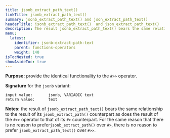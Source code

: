 ```yaml
---
title: jsonb_extract_path_text()
linkTitle: jsonb_extract_path_text() 
summary: jsonb_extract_path_text() and json_extract_path_text()
headerTitle: jsonb_extract_path_text()  and json_extract_path_text()
description: The result jsonb_extract_path_text() bears the same relationship to the result of its jsonb_extract_path() as does the \#>> operator to taht of the \#> operator.
menu:
  latest:
    identifier: jsonb-extract-path-text
    parent: functions-operators
    weight: 140
isTocNested: true
showAsideToc: true
---
```


**Purpose:** provide the identical functionality to the `#>>` operator.

**Signature** for the `jsonb` variant:

```
input value:       jsonb, VARIADIC text
return value:      text
```

**Notes:** the result of `jsonb_extract_path_text()` bears the same relationship to the result of its `jsonb_extract_path()` counterpart as does the result of the `#>>` operator to that of its `#>` counterpart. For the same reason that there is no reason to prefer`jsonb_extract_path()` over `#>`, there is no reason to prefer `jsonb_extract_path_text()` over `#>>`.
